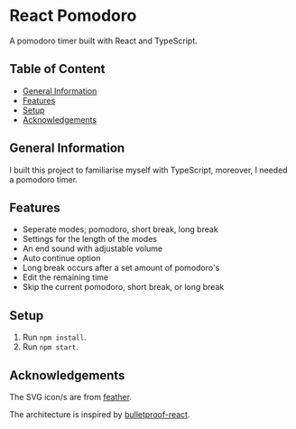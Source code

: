 # React Pomodoro <!-- omit in toc -->

A pomodoro timer built with React and TypeScript.

## Table of Content <!-- omit in toc -->

- [General Information](#general-information)
- [Features](#features)
- [Setup](#setup)
- [Acknowledgements](#acknowledgements)

## General Information

I built this project to familiarise myself with TypeScript, moreover, I needed a pomodoro timer.

## Features

- Seperate modes; pomodoro, short break, long break
- Settings for the length of the modes
- An end sound with adjustable volume
- Auto continue option
- Long break occurs after a set amount of pomodoro's
- Edit the remaining time
- Skip the current pomodoro, short break, or long break

## Setup

1. Run `npm install`.
2. Run `npm start`.

## Acknowledgements

The SVG icon/s are from [feather](https://github.com/feathericons/feather).

The architecture is inspired by [bulletproof-react](https://github.com/alan2207/bulletproof-react).
